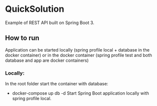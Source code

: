 
# QuickSolution

Example of REST API built on Spring Boot 3.

## How to run
Application can be started locally (spring profile local + database in the docker container)
or in the docker container (spring profile test and both database and app are docker containers)

### Locally:
In the root folder start the container with database:
- docker-compose up db -d
Start Spring Boot application locally with spring profile local.

